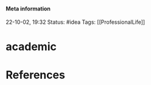 #### Meta information
22-10-02, 19:32
Status: #idea
Tags: [[ProfessionalLife]]





# academic








# References
